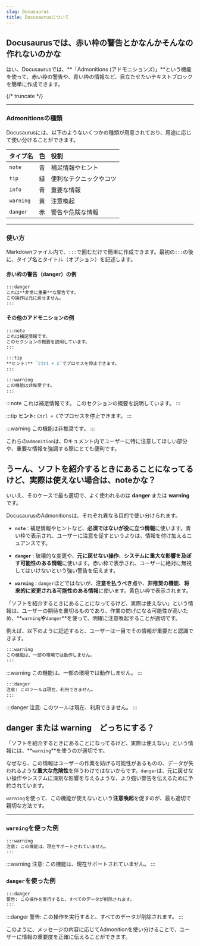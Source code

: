 ```yaml
---
slug: Docusaurus
title: Docusaurusについて
---
```


## Docusaurusでは、赤い枠の警告とかなんかそんなの作れないのかな

はい、Docusaurusでは、\*\*「Admonitions (アドモニションズ)」\*\*という機能を使って、赤い枠の警告や、青い枠の情報など、目立たせたいテキストブロックを簡単に作成できます。

{/* truncate */}

-----

### Admonitionsの種類

Docusaurusには、以下のようないくつかの種類が用意されており、用途に応じて使い分けることができます。

| タイプ名 | 色 | 役割 |
| :--- | :--- | :--- |
| `note` | 青 | 補足情報やヒント |
| `tip` | 緑 | 便利なテクニックやコツ |
| `info` | 青 | 重要な情報 |
| `warning` | 黄 | 注意喚起 |
| `danger` | 赤 | 警告や危険な情報 |

-----

### 使い方

Markdownファイル内で、`:::`で囲むだけで簡単に作成できます。最初の`:::`の後に、タイプ名とタイトル（オプション）を記述します。

#### 赤い枠の警告（danger）の例

```markdown
:::danger
これは**非常に重要**な警告です。
この操作は元に戻せません。
:::
```

#### その他のアドモニションの例

```markdown
:::note
これは補足情報です。
このセクションの概要を説明しています。
:::

:::tip
**ヒント:** `Ctrl + C`でプロセスを停止できます。
:::

:::warning
この機能は非推奨です。
:::
```

:::note
これは補足情報です。
このセクションの概要を説明しています。
:::

:::tip
**ヒント:** `Ctrl + C`でプロセスを停止できます。
:::

:::warning
この機能は非推奨です。
:::

これらの`admonition`は、Dキュメント内でユーザーに特に注意してほしい部分や、重要な情報を強調する際にとても便利です。

## うーん、ソフトを紹介するときにあることになってるけど、実際は使えない場合は、noteかな？

いいえ、そのケースで最も適切で、よく使われるのは **danger** または **warning** です。

DocusaurusのAdmonitionsは、それぞれ異なる目的で使い分けられます。

  * **`note`** : 補足情報やヒントなど、**必須ではないが役に立つ情報**に使います。青い枠で表示され、ユーザーに注意を促すというよりは、情報を付け加えるニュアンスです。

  * **`danger`** : 破壊的な変更や、**元に戻せない操作**、**システムに重大な影響を及ぼす可能性のある情報**に使います。赤い枠で表示され、ユーザーに絶対に無視してはいけないという強い警告を伝えます。

  * **`warning`** : `danger`ほどではないが、**注意を払うべき点**や、**非推奨の機能**、**将来的に変更される可能性のある情報**に使います。黄色い枠で表示されます。

「ソフトを紹介するときにあることになってるけど、実際は使えない」という情報は、ユーザーの期待を裏切るものであり、作業の妨げになる可能性が高いため、\*\*`warning`**や**`danger`\*\*を使って、明確に注意喚起することが適切です。

例えば、以下のように記述すると、ユーザーは一目でその情報が重要だと認識できます。

```markdown
:::warning
この機能は、一部の環境では動作しません。
:::
```

:::warning
この機能は、一部の環境では動作しません。
:::

```markdown
:::danger
注意: このツールは現在、利用できません。
:::
```

:::danger
注意: このツールは現在、利用できません。
:::

## danger または warning　どっちにする？

「ソフトを紹介するときにあることになってるけど、実際は使えない」という情報には、\*\*`warning`\*\*を使うのが適切です。

なぜなら、この情報はユーザーの作業を妨げる可能性があるものの、データが失われるような**重大な危険性**を伴うわけではないからです。`danger`は、元に戻せない操作やシステムに深刻な影響を与えるような、より強い警告を伝えるために予約されています。

`warning`を使って、この機能が使えないという**注意喚起**を促すのが、最も適切で親切な方法です。

-----

### `warning`を使った例

```markdown
:::warning
注意: この機能は、現在サポートされていません。
:::
```

:::warning
注意: この機能は、現在サポートされていません。
:::

### `danger`を使った例

```markdown
:::danger
警告: この操作を実行すると、すべてのデータが削除されます。
:::
```

:::danger
警告: この操作を実行すると、すべてのデータが削除されます。
:::


このように、メッセージの内容に応じてAdmonitionを使い分けることで、ユーザーに情報の重要度を正確に伝えることができます。

